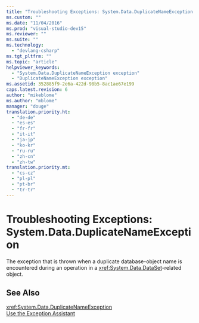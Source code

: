 ```yaml
---
title: "Troubleshooting Exceptions: System.Data.DuplicateNameException | Microsoft Docs"
ms.custom: ""
ms.date: "11/04/2016"
ms.prod: "visual-studio-dev15"
ms.reviewer: ""
ms.suite: ""
ms.technology: 
  - "devlang-csharp"
ms.tgt_pltfrm: ""
ms.topic: "article"
helpviewer_keywords: 
  - "System.Data.DuplicateNameException exception"
  - "DuplicateNameException exception"
ms.assetid: 352885f9-2e6a-422d-98b5-8ac1ae67e199
caps.latest.revision: 6
author: "mikeblome"
ms.author: "mblome"
manager: "douge"
translation.priority.ht: 
  - "de-de"
  - "es-es"
  - "fr-fr"
  - "it-it"
  - "ja-jp"
  - "ko-kr"
  - "ru-ru"
  - "zh-cn"
  - "zh-tw"
translation.priority.mt: 
  - "cs-cz"
  - "pl-pl"
  - "pt-br"
  - "tr-tr"
---
```

# Troubleshooting Exceptions: System.Data.DuplicateNameException
The exception that is thrown when a duplicate database-object name is encountered during an operation in a <xref:System.Data.DataSet>-related object.  
  
## See Also  
 <xref:System.Data.DuplicateNameException>   
 [Use the Exception Assistant](../Topic/How%20to:%20Use%20the%20Exception%20Assistant.md)